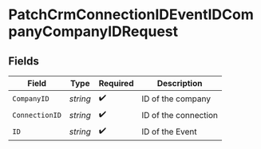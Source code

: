 # PatchCrmConnectionIDEventIDCompanyCompanyIDRequest


## Fields

| Field                | Type                 | Required             | Description          |
| -------------------- | -------------------- | -------------------- | -------------------- |
| `CompanyID`          | *string*             | :heavy_check_mark:   | ID of the company    |
| `ConnectionID`       | *string*             | :heavy_check_mark:   | ID of the connection |
| `ID`                 | *string*             | :heavy_check_mark:   | ID of the Event      |